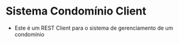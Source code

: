# Sistema Condomínio Client
- Este é um REST Client para o sistema de gerenciamento de um condomínio